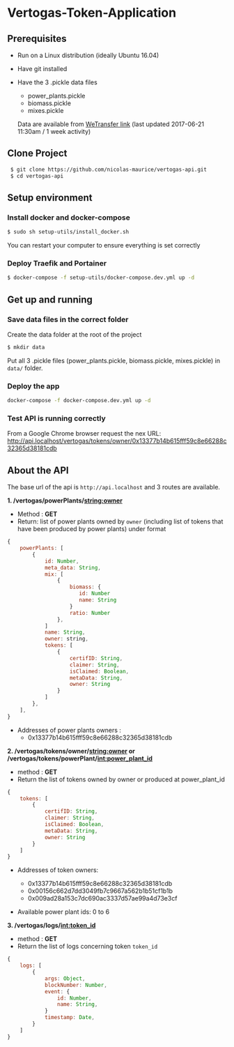 # Vertogas-Token-Application

## Prerequisites
  - Run on a Linux distribution (ideally Ubuntu 16.04)
  - Have git installed
   - Have the 3 .pickle data files
     - power_plants.pickle
     - biomass.pickle
     - mixes.pickle

     Data are available from [WeTransfer link](https://we.tl/s1dP1sopqn) (last updated 2017-06-21 11:30am / 1 week activity)

## Clone Project
```bash
 $ git clone https://github.com/nicolas-maurice/vertogas-api.git
 $ cd vertogas-api
```

## Setup environment

### Install docker and docker-compose
 ```bash
 $ sudo sh setup-utils/install_docker.sh
 ```
You can restart your computer to ensure everything is set correctly

### Deploy Traefik and Portainer
```bash
$ docker-compose -f setup-utils/docker-compose.dev.yml up -d
```


## Get up and running

### Save data files in the correct folder
 Create the data folder at the root of the project
 ```bash
 $ mkdir data
 ```
 Put all 3 .pickle files (power_plants.pickle, biomass.pickle, mixes.pickle) in ```data/``` folder.


### Deploy the app
```bash
docker-compose -f docker-compose.dev.yml up -d
```

### Test API is running correctly
From a Google Chrome browser request the nex URL:
 http://api.localhost/vertogas/tokens/owner/0x13377b14b615fff59c8e66288c32365d38181cdb


 ## About the API

 The base url of the api is ```http://api.localhost``` and 3 routes are available.

 **1. /vertogas/powerPlants/<string:owner>**
  - Method : **GET**
  - Return: list of power plants owned by ```owner```
  (including list of tokens that have been produced by power plants) under format

 ```javascript
 {
     powerPlants: [
         {
             id: Number,
             meta_data: String,
             mix: [
                 {
                     biomass: {
                        id: Number
                        name: String
                     }
                     ratio: Number
                 },
             ]
             name: String,
             owner: string,
             tokens: [
                 {
                     certifID: String,
                     claimer: String,
                     isClaimed: Boolean,
                     metaData: String,
                     owner: String
                 }
             ]
         },
     ],
 }
 ```
  - Addresses of power plants owners :
    - 0x13377b14b615fff59c8e66288c32365d38181cdb

 **2. /vertogas/tokens/owner/<string:owner> or /vertogas/tokens/powerPlant/<int:power_plant_id>**
  - method : **GET**
  - Return the list of tokens owned by owner or produced at power_plant_id

 ```javascript
 {
     tokens: [
         {
             certifID: String,
             claimer: String,
             isClaimed: Boolean,
             metaData: String,
             owner: String
         }
     ]
 }
 ```
 - Addresses of token owners:
   - 0x13377b14b615fff59c8e66288c32365d38181cdb
   - 0x00156c662d7dd3049fb7c9667a562b1b51cf1b1b
   - 0x009ad28a153c7dc690ac3337d57ae99a4d73e3cf

 - Available power plant ids: 0 to 6

  **3. /vertogas/logs/<int:token_id>**
   - method : **GET**
   - Return the list of logs concerning token ```token_id```

  ```javascript
  {
      logs: [
          {
              args: Object,
              blockNumber: Number,
              event: {
                  id: Number,
                  name: String,
              }
              timestamp: Date,
          }
      ]
  }
